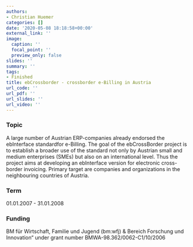 ```yaml
---
authors:
- Christian Huemer
categories: []
date: '2020-05-08 18:18:58+00:00'
external_link: ''
image:
  caption: ''
  focal_point: ''
  preview_only: false
slides: ''
summary: ''
tags:
- Finished
title: ebCrossborder - crossborder e-Billing in Austria
url_code: ''
url_pdf: ''
url_slides: ''
url_video: ''
---
```


### Topic

A large number of Austrian ERP-companies already endorsed the ebInterface standardfor e-Billing. The goal of the ebCrossBorder project is to establish a broader use of the standard not only by Austrian small and medium enterprises (SMEs) but also on an international level. Thus the project aims at developing an ebInterface version for electronic cross-border invoicing. Primary target are companies and organizations in the neighbouring countries of Austria.

### Term

01.01.2007 - 31.01.2008

### Funding

BM für Wirtschaft, Familie und Jugend (bm:wfj) &amp; Bereich Forschung und Innovation“ under grant number BMWA-98.362/0062-C1/10/2006